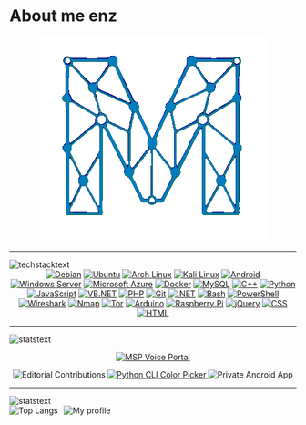 <!-- Intro -->
# About me enz


<p align="center">
  <a href="https://tov.monster/" target="_blank">
    <img src="img/high-nobg.gif" alt="high" />
  </a>
</p>


---

<!-- Tech -->
<img src="https://readme-typing-svg.demolab.com?font=Fira+Code&pause=1000&width=435&lines=Technology+stack" alt="techstacktext" />

<div align="center">
      <a href="https://www.debian.org/" target="_blank"><img src="https://custom-icon-badges.demolab.com/badge/Debian-A81D33?logo=debian&logoColor=white" alt="Debian" /></a>
      <a href="https://ubuntu.com/" target="_blank"><img src="https://custom-icon-badges.demolab.com/badge/Ubuntu-E95420?logo=ubuntu&logoColor=white" alt="Ubuntu" /></a>
      <a href="https://archlinux.org/" target="_blank"><img src="https://custom-icon-badges.demolab.com/badge/Arch%20Linux-1793D1?logo=arch-linux&logoColor=white" alt="Arch Linux" /></a>
      <a href="https://www.kali.org/" target="_blank"><img src="https://custom-icon-badges.demolab.com/badge/Kali%20Linux-557C94?logo=kali-linux&logoColor=white" alt="Kali Linux" /></a>
      <a href="https://www.android.com/" target="_blank"><img src="https://custom-icon-badges.demolab.com/badge/Android-A4C639?logo=android&logoColor=white" alt="Android" /></a>
      <a href="https://www.microsoft.com/en-us/windows-server" target="_blank"><img src="https://custom-icon-badges.demolab.com/badge/Windows%20Server-0078D6?logo=microsoft&logoColor=white" alt="Windows Server" /></a>
      <a href="https://azure.microsoft.com/" target="_blank"><img src="https://custom-icon-badges.demolab.com/badge/Microsoft%20Azure-0089D6?logo=msazure&logoColor=white" alt="Microsoft Azure" /></a>
      <a href="https://www.docker.com/" target="_blank"><img src="https://custom-icon-badges.demolab.com/badge/Docker-2496ED?logo=docker&logoColor=white" alt="Docker" /></a>
      <a href="https://www.mysql.com/" target="_blank"><img src="https://custom-icon-badges.demolab.com/badge/MySQL-4479A1?logo=mysql&logoColor=white" alt="MySQL" /></a>
      <a href="https://isocpp.org/" target="_blank"><img src="https://custom-icon-badges.demolab.com/badge/C%2B%2B-00599C?logo=cpp&logoColor=white" alt="C++" /></a>
      <a href="https://www.python.org/" target="_blank"><img src="https://custom-icon-badges.demolab.com/badge/Python-3776AB?logo=python&logoColor=white" alt="Python" /></a>
      <a href="https://developer.mozilla.org/en-US/docs/Web/JavaScript" target="_blank"><img src="https://custom-icon-badges.demolab.com/badge/JavaScript-F7DF1E?logo=javascript&logoColor=black" alt="JavaScript" /></a>
      <a href="https://learn.microsoft.com/en-us/dotnet/visual-basic/" target="_blank"><img src="https://custom-icon-badges.demolab.com/badge/VB.NET-512BD4?logo=dotnet&logoColor=white" alt="VB.NET" /></a>
      <a href="https://www.php.net/" target="_blank"><img src="https://custom-icon-badges.demolab.com/badge/PHP-777BB4?logo=php&logoColor=white" alt="PHP" /></a>
      <a href="https://git-scm.com/" target="_blank"><img src="https://custom-icon-badges.demolab.com/badge/Git-F05032?logo=git&logoColor=white" alt="Git" /></a>
      <a href="https://dotnet.microsoft.com/" target="_blank"><img src="https://custom-icon-badges.demolab.com/badge/.NET-512BD4?logo=dotnet&logoColor=white" alt=".NET" /></a>
      <a href="https://www.gnu.org/software/bash/" target="_blank"><img src="https://custom-icon-badges.demolab.com/badge/Bash-4EAA25?logo=gnubash&logoColor=white" alt="Bash" /></a>
      <a href="https://learn.microsoft.com/powershell/" target="_blank"><img src="https://custom-icon-badges.demolab.com/badge/PowerShell-012456?logo=powershell&logoColor=white" alt="PowerShell" /></a>
      <a href="https://www.wireshark.org/" target="_blank"><img src="https://custom-icon-badges.demolab.com/badge/Wireshark-1679A7?logo=wireshark&logoColor=white" alt="Wireshark" /></a>
      <a href="https://nmap.org/" target="_blank"><img src="https://custom-icon-badges.demolab.com/badge/Nmap-00407A?logo=nmap&logoColor=white" alt="Nmap" /></a>
      <a href="https://www.torproject.org/" target="_blank"><img src="https://img.shields.io/badge/Tor-7E4798?logo=torproject&logoColor=white" alt="Tor" /></a>
      <a href="https://www.arduino.cc/" target="_blank"><img src="https://custom-icon-badges.demolab.com/badge/Arduino-00969C?logo=arduino&logoColor=white" alt="Arduino" /></a>
      <a href="https://www.raspberrypi.com/" target="_blank"><img src="https://custom-icon-badges.demolab.com/badge/Raspberry%20Pi-C51A4A?logo=raspberrypi&logoColor=white" alt="Raspberry Pi" /></a>
      <a href="https://jquery.com/" target="_blank"><img src="https://custom-icon-badges.demolab.com/badge/jQuery-0769AD?logo=jquery&logoColor=white" alt="jQuery" /></a>
      <a href="https://developer.mozilla.org/en-US/docs/Web/CSS" target="_blank"><img src="https://custom-icon-badges.demolab.com/badge/CSS-1572B6?logo=css3&logoColor=white" alt="CSS" /></a>
      <a href="https://developer.mozilla.org/en-US/docs/Web/HTML" target="_blank"><img src="https://custom-icon-badges.demolab.com/badge/HTML-E34F26?logo=html5&logoColor=white" alt="HTML" /></a>
</div>

---
<!-- Active -->
<img src="https://readme-typing-svg.demolab.com?font=Fira+Code&pause=1000&width=435&lines=What+I'm+working+on" alt="statstext" />
<p align="center">
  <a href="https://github.com/Monstertov/msp-voice-portal" target="_blank">
    <img src="https://stats.tov.monster/api/pin/?username=Monstertov&repo=msp-voice-portal&title_color=35b8f2&text_color=35b8f2&icon_color=007fb9&bg_color=00000000" alt="MSP Voice Portal" />
  </a>
</p>

<p align="center">
  <img src="https://custom-icon-badges.demolab.com/badge/Editorial%20Contributions-4c1?logo=type&logoColor=white&logoSource=feather" alt="Editorial Contributions" />
  <a href="https://github.com/Monstertov/Python-Quick-Colorpicker" target="_blank" rel="noopener">
    <img src="https://custom-icon-badges.demolab.com/badge/Python%20CLI%20Color%20Picker-007ACC?logo=terminal&logoColor=white&logoSource=feather" alt="Python CLI Color Picker" />
  </a>
  <img src="https://custom-icon-badges.demolab.com/badge/Private%20Android%20App-A4C639?logo=android&logoColor=white" alt="Private Android App" />
</p>

---
<!-- Stats -->
<img src="https://readme-typing-svg.demolab.com?font=Fira+Code&pause=1000&width=435&lines=My+stats" alt="statstext" />

<div style="display: flex; gap: 10px;">
  <img src="https://stats.tov.monster/api/top-langs/?username=monstertov&langs_count=20&title_color=35b8f2&text_color=35b8f2&icon_color=007fb9&bg_color=00000000&size_weight=0.1&count_weight=0.5&layout=compact&card_width=400&hide=Cython" alt="Top Langs" />
  <img src="https://stats.tov.monster/api?username=monstertov&include_all_commits=true&hide_rank=true&line_height=33&show_icons=true&title_color=35b8f2&text_color=35b8f2&icon_color=007fb9&bg_color=00000000" alt="My profile" />
</div>


